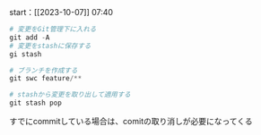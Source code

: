 start：[[2023-10-07]] 07:40


```python
# 変更をGit管理下に入れる
git add -A
# 変更をstashに保存する
gi stash

# ブランチを作成する
git swc feature/**

# stashから変更を取り出して適用する
git stash pop
```

すでにcommitしている場合は、comitの取り消しが必要になってくる
